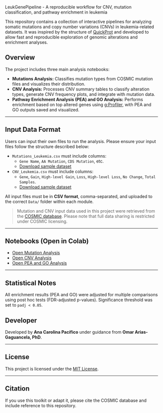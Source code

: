 LeukGenePipeline - A reproducible workflow for CNV, mutation classification, and pathway enrichment in leukemia

This repository contains a collection of interactive pipelines for analyzing somatic mutations and copy number variations (CNVs) in leukemia-related datasets. It was inspired by the structure of [QuickProt](https://github.com/OmarArias-Gaguancela/QuickProt) and developed to allow fast and reproducible exploration of genomic alterations and enrichment analyses.

## Overview

The project includes three main analysis notebooks:

- **Mutations Analysis:** Classifies mutation types from COSMIC mutation files and visualizes their distribution.
- **CNV Analysis:** Processes CNV summary tables to classify alteration types, generate CNV frequency plots, and integrate with mutation data.
- **Pathway Enrichment Analysis (PEA) and GO Analysis:** Performs enrichment based on top altered genes using [g:Profiler](https://biit.cs.ut.ee/gprofiler/gost), with PEA and GO outputs saved and visualized.

---

##  Input Data Format

Users can input their own files to run the analysis. Please ensure your input files follow the structure described below:

- `Mutations_Leukemia.csv` must include columns:
  - `Gene Name`, `AA Mutation`, `CDS Mutation`, etc.
  - [Download sample dataset](https://docs.google.com/spreadsheets/d/1Tsk8YqFyrV2L5-wA4FEjOiYl9zGdpjc1GrreSgzh5uM/edit?usp=sharing)
- `CNV_Leukemia.csv` must include columns:
  - `Gene`, `Gain`, `High-level Gain`, `Loss`, `High-level Loss`, `No Change`, `Total Samples`.
  - [Download sample dataset](https://docs.google.com/spreadsheets/d/1p0JfeIOqGCqT0wPUdr6c2RqwdNRm01lb3eTOSeAxN58/edit?usp=sharing)

All input files must be in **CSV format**, comma-separated, and uploaded to the correct `Data/` folder within each module.

> Mutation and CNV input data used in this project were retrieved from the [COSMIC database](https://cancer.sanger.ac.uk/cosmic). Please note that full data sharing is restricted under COSMIC licensing.

---

##  Notebooks (Open in Colab)

- [Open Mutation Analysis](https://colab.research.google.com/drive/1XXtQN_tjxhXfdwR_mOer8oO6sswBkloD?usp=sharing)
- [Open CNV Analysis](https://colab.research.google.com/drive/1WiSTtK7gbF8rcRnXQQuxcp8DmMCGGZJL?usp=sharing)
- [Open PEA and GO Analysis](https://colab.research.google.com/drive/1xrRFJGal-jbZvlEfnO6ku84TeOKVSmZi)

---

## Statistical Notes
All enrichment results (PEA and GO) were adjusted for multiple comparisons using post hoc tests (FDR-adjusted p-values). Significance threshold was set to `padj < 0.05`.


## Developer

Developed by **Ana Carolina Pacífico** under guidance from **Omar Arias-Gaguancela, PhD**.

---

##  License

This project is licensed under the [MIT License](https://github.com/CarolPacifico0/Leukemia_Project/blob/main/License/MIT%20License.txt).

---

##  Citation

If you use this toolkit or adapt it, please cite the COSMIC database and include reference to this repository.

